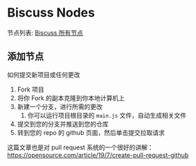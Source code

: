 # Biscuss Nodes

节点列表: [Biscuss 所有节点](./nodes.md)

## 添加节点

如何提交新项目或任何更改

1. Fork 项目
2. 将你 Fork 的副本克隆到你本地计算机上
3. 新建一个分支，进行所需的更改
   1. 你可以运行项目根目录的 `main.js` 文件，自动生成相关文件
4. 提交到您的分支并推送到您的仓库
5. 转到您的 repo 的 github 页面，然后单击提交拉取请求

这篇文章也是对 pull request 系统的一个很好的讲解：https://opensource.com/article/19/7/create-pull-request-github
